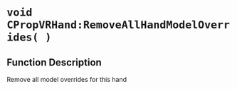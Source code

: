# `void CPropVRHand:RemoveAllHandModelOverrides( )`
## Function Description
Remove all model overrides for this hand
